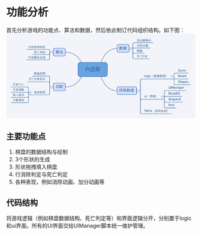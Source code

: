 # 功能分析
首先分析游戏的功能点、算法和数据，然后依此制订代码组织结构。如下图：  
![Overview](../images/game_overview.png)

## 主要功能点
1. 棋盘的数据结构与绘制
2. 3个形状的生成
3. 形状拖拽填入棋盘
4. 行消除判定与死亡判定
5. 各种表现，例如消除动画、加分动画等

## 代码结构
将游戏逻辑（例如棋盘数据结构、死亡判定等）和界面逻辑分开，分别置于logic和ui界面。所有的UI界面交给UIManager脚本统一维护管理。

